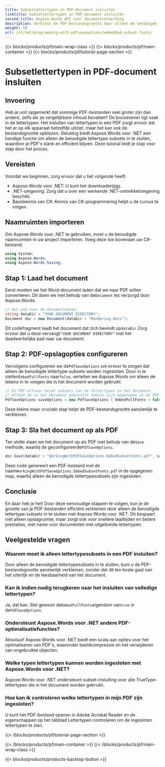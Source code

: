 ```yaml
---
title: Subsetlettertypen in PDF-document insluiten
linktitle: Subsetlettertypen in PDF-document insluiten
second_title: Aspose.Words API voor documentverwerking
description: Verklein de PDF-bestandsgrootte door alleen de benodigde lettertype-subsets in te sluiten met Aspose.Words voor .NET. Volg onze stapsgewijze handleiding om uw PDF's efficiënt te optimaliseren.
weight: 10
url: /nl/net/programming-with-pdfsaveoptions/embedded-subset-fonts/
---
```


{{< blocks/products/pf/main-wrap-class >}}
{{< blocks/products/pf/main-container >}}
{{< blocks/products/pf/tutorial-page-section >}}

# Subsetlettertypen in PDF-document insluiten

## Invoering

Heb je ooit opgemerkt dat sommige PDF-bestanden veel groter zijn dan andere, zelfs als ze vergelijkbare inhoud bevatten? De boosdoener ligt vaak in de lettertypen. Het insluiten van lettertypen in een PDF zorgt ervoor dat het er op elk apparaat hetzelfde uitziet, maar het kan ook de bestandsgrootte opblazen. Gelukkig biedt Aspose.Words voor .NET een handige functie om alleen de benodigde lettertype-subsets in te sluiten, waardoor je PDF's slank en efficiënt blijven. Deze tutorial leidt je stap voor stap door het proces.

## Vereisten

Voordat we beginnen, zorg ervoor dat u het volgende heeft:

-  Aspose.Words voor .NET: U kunt het downloaden[hier](https://releases.aspose.com/words/net/).
- .NET-omgeving: Zorg dat u over een werkende .NET-ontwikkelomgeving beschikt.
- Basiskennis van C#: Kennis van C#-programmering helpt u de cursus te volgen.

## Naamruimten importeren

Om Aspose.Words voor .NET te gebruiken, moet u de benodigde naamruimten in uw project importeren. Voeg deze toe bovenaan uw C#-bestand:

```csharp
using System;
using Aspose.Words;
using Aspose.Words.Saving;
```

## Stap 1: Laad het document

 Eerst moeten we het Word-document laden dat we naar PDF willen converteren. Dit doen we met behulp van de`Document` les verzorgd door Aspose.Words.

```csharp
// Het pad naar de documentenmap.
string dataDir = "YOUR DOCUMENT DIRECTORY";
Document doc = new Document(dataDir + "Rendering.docx");
```

 Dit codefragment laadt het document dat zich bevindt op`dataDir` Zorg ervoor dat u deze vervangt`"YOUR DOCUMENT DIRECTORY"` met het daadwerkelijke pad naar uw document.

## Stap 2: PDF-opslagopties configureren

 Vervolgens configureren we de`PdfSaveOptions` om ervoor te zorgen dat alleen de benodigde lettertype-subsets worden ingesloten. Door in te stellen`EmbedFullFonts` naar`false`, vertellen we Aspose.Words om alleen de tekens in te voegen die in het document worden gebruikt.

```csharp
// De PDF-uitvoer bevat subsets van de lettertypen in het document.
// Alleen de in het document gebruikte tekens zijn opgenomen in de PDF-lettertypen.
PdfSaveOptions saveOptions = new PdfSaveOptions { EmbedFullFonts = false };
```

Deze kleine maar cruciale stap helpt de PDF-bestandsgrootte aanzienlijk te verkleinen.

## Stap 3: Sla het document op als PDF

 Ten slotte slaan we het document op als PDF met behulp van de`Save` methode, waarbij de geconfigureerde`PdfSaveOptions`.

```csharp
doc.Save(dataDir + "WorkingWithPdfSaveOptions.EmbedSubsetFonts.pdf", saveOptions);
```

 Deze code genereert een PDF-bestand met de naam`WorkingWithPdfSaveOptions.EmbedSubsetFonts.pdf` in de opgegeven map, waarbij alleen de benodigde lettertypesubsets zijn ingesloten.

## Conclusie

En daar heb je het! Door deze eenvoudige stappen te volgen, kun je de grootte van je PDF-bestanden efficiënt verkleinen door alleen de benodigde lettertype-subsets in te sluiten met Aspose.Words voor .NET. Dit bespaart niet alleen opslagruimte, maar zorgt ook voor snellere laadtijden en betere prestaties, met name voor documenten met uitgebreide lettertypen.

## Veelgestelde vragen

### Waarom moet ik alleen lettertypesubsets in een PDF insluiten?
Door alleen de benodigde lettertypesubsets in te sluiten, kunt u de PDF-bestandsgrootte aanzienlijk verkleinen, zonder dat dit ten koste gaat van het uiterlijk en de leesbaarheid van het document.

### Kan ik indien nodig terugkeren naar het insluiten van volledige lettertypen?
 Ja, dat kan. Stel gewoon de`EmbedFullFonts`eigendom van`true` in de`PdfSaveOptions`.

### Ondersteunt Aspose.Words voor .NET andere PDF-optimalisatiefuncties?
Absoluut! Aspose.Words voor .NET biedt een scala aan opties voor het optimaliseren van PDF's, waaronder beeldcompressie en het verwijderen van ongebruikte objecten.

### Welke typen lettertypen kunnen worden ingesloten met Aspose.Words voor .NET?
Aspose.Words voor .NET ondersteunt subset-insluiting voor alle TrueType-lettertypen die in het document worden gebruikt.

### Hoe kan ik controleren welke lettertypen in mijn PDF zijn ingesloten?
U kunt het PDF-bestand openen in Adobe Acrobat Reader en de eigenschappen op het tabblad Lettertypen controleren om de ingesloten lettertypen te zien.

{{< /blocks/products/pf/tutorial-page-section >}}

{{< /blocks/products/pf/main-container >}}
{{< /blocks/products/pf/main-wrap-class >}}

{{< blocks/products/products-backtop-button >}}
